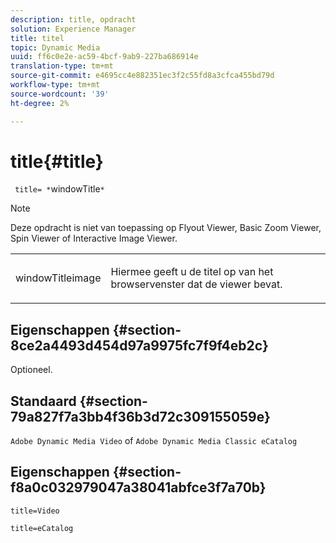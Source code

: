 ```yaml
---
description: title, opdracht
solution: Experience Manager
title: titel
topic: Dynamic Media
uuid: ff6c0e2e-ac59-4bcf-9ab9-227ba686914e
translation-type: tm+mt
source-git-commit: e4695cc4e882351ec3f2c55fd8a3cfca455bd79d
workflow-type: tm+mt
source-wordcount: '39'
ht-degree: 2%

---
```



# title{#title}

` title= *`windowTitle`*`

>[!NOTE]
>
>Deze opdracht is niet van toepassing op Flyout Viewer, Basic Zoom Viewer, Spin Viewer of Interactive Image Viewer.

<table id="table_406072054CBA4A7BAC8E7AD45E361D37"> 
 <tbody> 
  <tr> 
   <td colname="col1"> <p> <span class="codeph"> <span class="varname"> windowTitleimage</span> </span> </p> </td> 
   <td colname="col2"> <p>Hiermee geeft u de titel op van het browservenster dat de viewer bevat. </p> </td> 
  </tr> 
 </tbody> 
</table>

## Eigenschappen {#section-8ce2a4493d454d97a9975fc7f9f4eb2c}

Optioneel.

## Standaard {#section-79a827f7a3bb4f36b3d72c309155059e}

`Adobe Dynamic Media Video` of  `Adobe Dynamic Media Classic eCatalog`

## Eigenschappen {#section-f8a0c032979047a38041abfce3f7a70b}

`title=Video`

`title=eCatalog`
